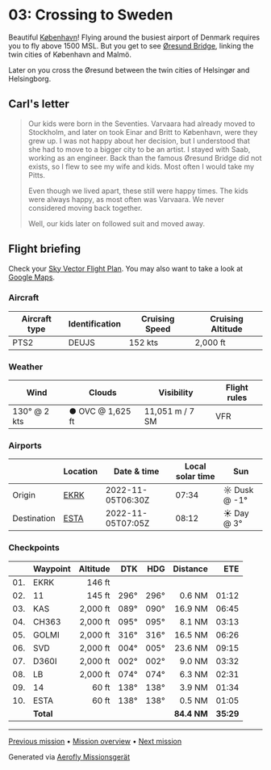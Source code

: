 # 03: Crossing to Sweden

Beautiful [København](https://en.wikipedia.org/wiki/Copenhagen)! Flying around the busiest airport of Denmark requires you to fly above 1500 MSL. But you get to see [Øresund Bridge](https://en.wikipedia.org/wiki/%C3%98resund_Bridge), linking the twin cities of København and Malmö.

Later on you cross the Øresund between the twin cities of Helsingør and Helsingborg.

## Carl's letter

> Our kids were born in the Seventies. Varvaara had already moved to Stockholm, and later on took Einar and Britt to København, were they grew up. I was not happy about her decision, but I understood that she had to move to a bigger city to be an artist. I stayed with Saab, working as an engineer. Back than the famous Øresund Bridge did not exists, so I flew to see my wife and kids. Most often I would take my Pitts.
>
> Even though we lived apart, these still were happy times. The kids were always happy, as most often was Varvaara. We never considered moving back together.
>
> Well, our kids later on followed suit and moved away.

## Flight briefing

Check your [Sky Vector Flight Plan](https://skyvector.com/?ll=55.591431052724666,12.13465714659188&chart=301&zoom=3&fpl=N0152A050%20EKRK%205535N01237E%205535N01251E%205547N01231E%205610N01234E%205619N01235E%205621N01246E%20ESTA). You may also want to take a look at [Google Maps](https://www.google.com/maps/@?api=1&map_action=map&center=55.591431052724666,12.13465714659188&zoom=12&basemap=terrain).

### Aircraft

| Aircraft type | Identification | Cruising Speed | Cruising Altitude |
| ------------- | -------------- | -------------- | ----------------- |
| PTS2          | DEUJS          | 152 kts        | 2,000 ft          |

### Weather

| Wind         | Clouds           | Visibility      | Flight rules |
| ------------ | ---------------- | --------------- | ------------ |
| 130° @ 2 kts | ● OVC @ 1,625 ft | 11,051 m / 7 SM | VFR          |

### Airports

|             | Location                                   | Date & time       | Local solar time | Sun          |
| ----------- | ------------------------------------------ | ----------------- | ---------------- | ------------ |
| Origin      | [EKRK](https://www.pilotnav.com/airport/EKRK) | 2022-11-05T06:30Z | 07:34            | ☼ Dusk @ -1° |
| Destination | [ESTA](https://www.pilotnav.com/airport/ESTA) | 2022-11-05T07:05Z | 08:12            | ☀ Day @ 3°   |

### Checkpoints

|     | Waypoint  | Altitude |  DTK |  HDG |    Distance |       ETE |
| :-: | --------- | -------: | ---: | ---: | ----------: | --------: |
| 01. | EKRK      |   146 ft |      |      |             |           |
| 02. | 11        |   145 ft | 296° | 296° |      0.6 NM |     01:12 |
| 03. | KAS       | 2,000 ft | 089° | 090° |     16.9 NM |     06:45 |
| 04. | CH363     | 2,000 ft | 095° | 095° |      8.1 NM |     03:13 |
| 05. | GOLMI     | 2,000 ft | 316° | 316° |     16.5 NM |     06:26 |
| 06. | SVD       | 2,000 ft | 004° | 005° |     23.6 NM |     09:15 |
| 07. | D360I     | 2,000 ft | 002° | 002° |      9.0 NM |     03:32 |
| 08. | LB        | 2,000 ft | 074° | 074° |      6.3 NM |     02:31 |
| 09. | 14        |    60 ft | 138° | 138° |      3.9 NM |     01:34 |
| 10. | ESTA      |    60 ft | 138° | 138° |      0.5 NM |     01:05 |
|     | **Total** |          |      |      | **84.4 NM** | **35:29** |

---

[Previous mission](./02_bridge_to_koebenhavn.md) • [Mission overview](./README.md) • [Next mission](./04_letters_to_america.md)

Generated via [Aerofly Missionsgerät](https://github.com/fboes/aerofly-missions)
